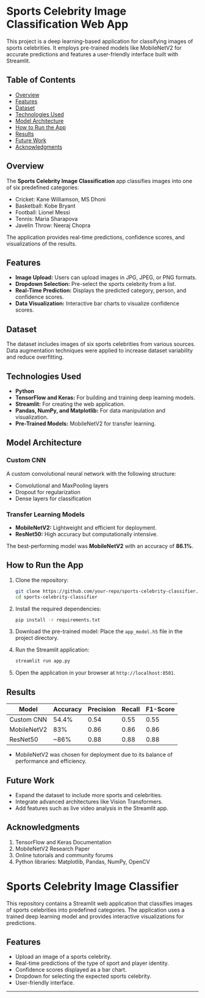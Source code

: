 # Sports Celebrity Image Classification Web App

This project is a deep learning-based application for classifying images of sports celebrities. It employs pre-trained models like MobileNetV2 for accurate predictions and features a user-friendly interface built with Streamlit.

## Table of Contents

- [Overview](#overview)
- [Features](#features)
- [Dataset](#dataset)
- [Technologies Used](#technologies-used)
- [Model Architecture](#model-architecture)
- [How to Run the App](#how-to-run-the-app)
- [Results](#results)
- [Future Work](#future-work)
- [Acknowledgments](#acknowledgments)

## Overview

The **Sports Celebrity Image Classification** app classifies images into one of six predefined categories:

- Cricket: Kane Williamson, MS Dhoni
- Basketball: Kobe Bryant
- Football: Lionel Messi
- Tennis: Maria Sharapova
- Javelin Throw: Neeraj Chopra

The application provides real-time predictions, confidence scores, and visualizations of the results.

## Features

- **Image Upload:** Users can upload images in JPG, JPEG, or PNG formats.
- **Dropdown Selection:** Pre-select the sports celebrity from a list.
- **Real-Time Prediction:** Displays the predicted category, person, and confidence scores.
- **Data Visualization:** Interactive bar charts to visualize confidence scores.

## Dataset

The dataset includes images of six sports celebrities from various sources. Data augmentation techniques were applied to increase dataset variability and reduce overfitting.

## Technologies Used

- **Python**
- **TensorFlow and Keras:** For building and training deep learning models.
- **Streamlit:** For creating the web application.
- **Pandas, NumPy, and Matplotlib:** For data manipulation and visualization.
- **Pre-Trained Models:** MobileNetV2 for transfer learning.

## Model Architecture

### Custom CNN
A custom convolutional neural network with the following structure:

- Convolutional and MaxPooling layers
- Dropout for regularization
- Dense layers for classification

### Transfer Learning Models
- **MobileNetV2:** Lightweight and efficient for deployment.
- **ResNet50:** High accuracy but computationally intensive.

The best-performing model was **MobileNetV2** with an accuracy of **86.1%**.

## How to Run the App

1. Clone the repository:
   ```bash
   git clone https://github.com/your-repo/sports-celebrity-classifier.git
   cd sports-celebrity-classifier
   ```

2. Install the required dependencies:
   ```bash
   pip install -r requirements.txt
   ```

3. Download the pre-trained model:
   Place the `app_model.h5` file in the project directory.

4. Run the Streamlit application:
   ```bash
   streamlit run app.py
   ```

5. Open the application in your browser at `http://localhost:8501`.

## Results

| Model         | Accuracy | Precision | Recall | F1-Score |
|---------------|----------|-----------|--------|----------|
| Custom CNN    | 54.4%    | 0.54      | 0.55   | 0.55     |
| MobileNetV2   | 83%    | 0.86      | 0.86   | 0.86     |
| ResNet50      | ~86%     | 0.88      | 0.88   | 0.88     |

- MobileNetV2 was chosen for deployment due to its balance of performance and efficiency.

## Future Work

- Expand the dataset to include more sports and celebrities.
- Integrate advanced architectures like Vision Transformers.
- Add features such as live video analysis in the Streamlit app.

## Acknowledgments

1. TensorFlow and Keras Documentation
2. MobileNetV2 Research Paper
3. Online tutorials and community forums
4. Python libraries: Matplotlib, Pandas, NumPy, OpenCV



# Sports Celebrity Image Classifier

This repository contains a Streamlit web application that classifies images of sports celebrities into predefined categories. The application uses a trained deep learning model and provides interactive visualizations for predictions.

## Features

- Upload an image of a sports celebrity.
- Real-time predictions of the type of sport and player identity.
- Confidence scores displayed as a bar chart.
- Dropdown for selecting the expected sports celebrity.
- User-friendly interface.

---
